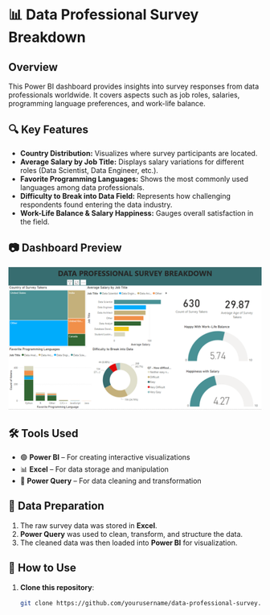 # 📊 Data Professional Survey Breakdown

## Overview  
This Power BI dashboard provides insights into survey responses from data professionals worldwide. It covers aspects such as job roles, salaries, programming language preferences, and work-life balance.

## 🔍 Key Features  
- **Country Distribution:** Visualizes where survey participants are located.  
- **Average Salary by Job Title:** Displays salary variations for different roles (Data Scientist, Data Engineer, etc.).  
- **Favorite Programming Languages:** Shows the most commonly used languages among data professionals.  
- **Difficulty to Break into Data Field:** Represents how challenging respondents found entering the data industry.  
- **Work-Life Balance & Salary Happiness:** Gauges overall satisfaction in the field.  

## 📷 Dashboard Preview  
![Dashboard Preview](Dashboard.png)

## 🛠 Tools Used  
- 🟢 **Power BI** – For creating interactive visualizations  
- 📊 **Excel** – For data storage and manipulation  
- 🔄 **Power Query** – For data cleaning and transformation  

## 📂 Data Preparation  
1. The raw survey data was stored in **Excel**.  
2. **Power Query** was used to clean, transform, and structure the data.  
3. The cleaned data was then loaded into **Power BI** for visualization.  

## 🚀 How to Use  
1. **Clone this repository**:  
   ```bash
   git clone https://github.com/yourusername/data-professional-survey.git
